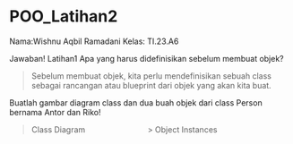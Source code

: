 # POO_Latihan2
Nama:Wishnu Aqbil Ramadani Kelas: TI.23.A6

Jawaban!
Latihan1
Apa yang harus didefinisikan sebelum membuat objek?

> Sebelum membuat objek, kita perlu mendefinisikan sebuah class sebagai rancangan atau blueprint dari objek yang akan kita buat.

Buatlah gambar diagram class dan dua buah objek dari class Person bernama Antor dan Riko!

> Class Diagram                   > Object Instances
>
